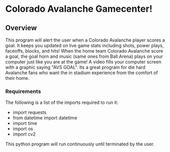 # Colorado Avalanche Gamecenter!

## Overview

This program will alert the user when a Colorado Avalanche player scores a goal. It keeps you updated on live game stats including shots, power plays, faceoffs, blocks, and hits! When the home team Colorado Avalanche score a goal, the goal horn and music (same ones from Ball Arena) plays on your computer just like you are at the game! A video fills your computer screen with a graphic saying "AVS GOAL". Its a great program for die hard Avalanche fans who want the in stadium experience from the comfort of their home.

### Requirements

The following is a list of the imports required to run it:
- import requests
- from datetime import datetime
- import time
- import os
- import cv2

This python program will run continuously until terminated by the user.


